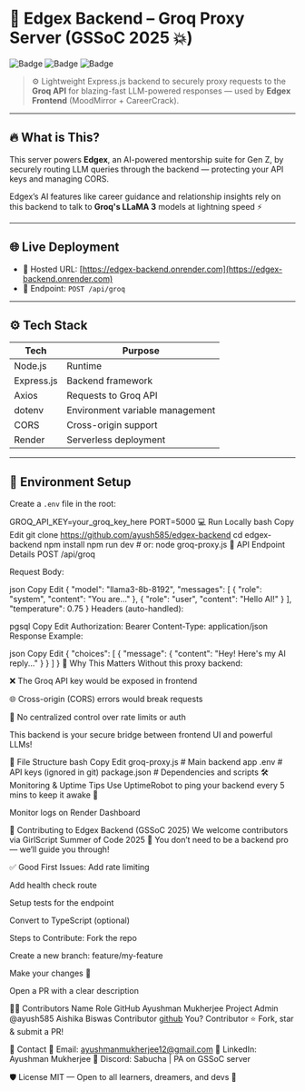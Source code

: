 # 🧠 Edgex Backend – Groq Proxy Server (GSSoC 2025 💥)

![Badge](https://img.shields.io/badge/Backend-🚀%20LLM%20Proxy%20for%20Edgex-blue)
![Badge](https://img.shields.io/badge/GSSoC%202025-💡%20Official%20Project-purple)
![Badge](https://img.shields.io/badge/MIT-License-green)

> ⚙️ Lightweight Express.js backend to securely proxy requests to the **Groq API** for blazing-fast LLM-powered responses — used by **Edgex Frontend** (MoodMirror + CareerCrack).

---

## 🔥 What is This?

This server powers **Edgex**, an AI-powered mentorship suite for Gen Z, by securely routing LLM queries through the backend — protecting your API keys and managing CORS.

Edgex’s AI features like career guidance and relationship insights rely on this backend to talk to **Groq's LLaMA 3** models at lightning speed ⚡

---

## 🌐 Live Deployment

- 🔗 Hosted URL: [https://edgex-backend.onrender.com](https://edgex-backend.onrender.com)
- 🔁 Endpoint: `POST /api/groq`

---

## ⚙️ Tech Stack

| Tech        | Purpose                                 |
|-------------|------------------------------------------|
| Node.js     | Runtime                                  |
| Express.js  | Backend framework                        |
| Axios       | Requests to Groq API                     |
| dotenv      | Environment variable management          |
| CORS        | Cross-origin support                     |
| Render      | Serverless deployment                    |

---

## 🔐 Environment Setup

Create a `.env` file in the root:


GROQ_API_KEY=your_groq_key_here
PORT=5000
💻 Run Locally
bash
Copy
Edit
git clone https://github.com/ayush585/edgex-backend
cd edgex-backend
npm install
npm run dev  # or: node groq-proxy.js
📡 API Endpoint Details
POST /api/groq

Request Body:

json
Copy
Edit
{
  "model": "llama3-8b-8192",
  "messages": [
    { "role": "system", "content": "You are..." },
    { "role": "user", "content": "Hello AI!" }
  ],
  "temperature": 0.75
}
Headers (auto-handled):

pgsql
Copy
Edit
Authorization: Bearer <your GROQ_API_KEY>
Content-Type: application/json
Response Example:

json
Copy
Edit
{
  "choices": [
    {
      "message": {
        "content": "Hey! Here's my AI reply..."
      }
    }
  ]
}
🧠 Why This Matters
Without this proxy backend:

❌ The Groq API key would be exposed in frontend

🌐 Cross-origin (CORS) errors would break requests

🔐 No centralized control over rate limits or auth

This backend is your secure bridge between frontend UI and powerful LLMs!

📁 File Structure
bash
Copy
Edit
groq-proxy.js     # Main backend app
.env              # API keys (ignored in git)
package.json      # Dependencies and scripts
🛠️ Monitoring & Uptime Tips
Use UptimeRobot to ping your backend every 5 mins to keep it awake 🚀

Monitor logs on Render Dashboard

🤝 Contributing to Edgex Backend (GSSoC 2025)
We welcome contributors via GirlScript Summer of Code 2025 🙌
You don’t need to be a backend pro — we’ll guide you through!

✅ Good First Issues:
Add rate limiting

Add health check route

Setup tests for the endpoint

Convert to TypeScript (optional)

Steps to Contribute:
Fork the repo

Create a new branch: feature/my-feature

Make your changes 🚀

Open a PR with a clear description

👨‍💻 Contributors
Name	Role	GitHub
Ayushman Mukherjee	Project Admin	@ayush585
Aishika Biswas Contributor [github](https://github.com/aishikabiswas)
You?	Contributor	⭐ Fork, star & submit a PR!

💬 Contact
📧 Email: ayushmanmukherjee12@gmail.com
💼 LinkedIn: Ayushman Mukherjee
🎯 Discord: Sabucha | PA on GSSoC server

🛡️ License
MIT — Open to all learners, dreamers, and devs 💖
